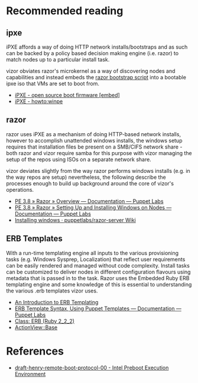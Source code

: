 ﻿# Recommended reading

## ipxe

iPXE affords a way of doing HTTP network installs/bootstraps and as such can be
backed by a policy based decision making engine (i.e. razor) to match nodes
up to a particular install task.

vizor obviates razor's microkernel as a way of discovering nodes
and capabilities and instead embeds the [razor bootstrap script](https://github.com/puppetlabs/puppetlabs-razor/blob/master/templates/bootstrap.ipxe.erb)
into a bootable ipxe iso that VMs are set to boot from.

* [iPXE - open source boot firmware [embed]](http://ipxe.org/embed)
* [iPXE - howto:winpe](http://ipxe.org/howto/winpe)

## razor

razor uses iPXE as a mechanism of doing HTTP-based network installs, however
to accomplish unattended windows installs, the windows setup requires that
installation files be present on a SMB/CIFS network share - both razor
and vizor require samba for this purpose with vizor managing the setup of
the repos using ISOs on a separate network share.

vizor deviates slightly from the way razor performs windows installs
(e.g. in the way repos are setup) nevertheless, the following describe the
processes enough to build up background around the core of vizor's 
operations.

* [PE 3.8 » Razor » Overview — Documentation — Puppet Labs](https://docs.puppetlabs.com/pe/latest/razor_intro.html)
* [PE 3.8 » Razor » Setting Up and Installing Windows on Nodes — Documentation — Puppet Labs](https://docs.puppetlabs.com/pe/latest/razor_windows_install.html)
* [Installing windows · puppetlabs/razor-server Wiki](https://github.com/puppetlabs/razor-server/wiki/Installing-windows)

## ERB Templates
With a run-time templating engine all inputs to the various provisioning tasks
(e.g. Windows Sysprep, Localization) that reflect user requirements can be easily
rendered and managed without code complexity.
Install tasks can be customized to deliver nodes in different configuration 
flavours using metadata that is passed in to the task.
Razor uses the Embedded Ruby ERB templating engine and some knowledge of this
is essential to understanding the various .erb templates vizor uses.

* [An Introduction to ERB Templating](http://www.stuartellis.eu/articles/erb/)
* [ERB Template Syntax, Using Puppet Templates — Documentation — Puppet Labs](http://docs.puppetlabs.com/guides/templating.html#erb-template-syntax)
* [Class: ERB (Ruby 2_2_2)](http://ruby-doc.org/stdlib-2.2.2/libdoc/erb/rdoc/ERB.html)
* [ActionView::Base](http://api.rubyonrails.org/classes/ActionView/Base.html)

# References
* [draft-henry-remote-boot-protocol-00 - Intel Preboot Execution Environment](http://tools.ietf.org/html/draft-henry-remote-boot-protocol-00)
